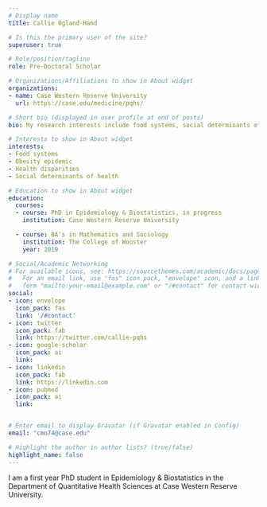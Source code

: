 ```yaml
---
# Display name
title: Callie Ogland-Hand

# Is this the primary user of the site?
superuser: true

# Role/position/tagline
role: Pre-Doctoral Scholar

# Organizations/Affiliations to show in About widget
organizations:
- name: Case Western Reserve University
  url: https://case.edu/medicine/pqhs/

# Short bio (displayed in user profile at end of posts)
bio: My research interests include food systems, social determinants of health, and the obesity epidemic.

# Interests to show in About widget
interests:
- Food systems
- Obesity epidemic
- Health disparities
- Social determinants of health

# Education to show in About widget
education:
  courses:
  - course: PhD in Epidemiology & Biostatistics, in progress
    institution: Case Western Reserve University

  - course: BA's in Mathematics and Sociology
    institution: The College of Wooster
    year: 2019

# Social/Academic Networking
# For available icons, see: https://sourcethemes.com/academic/docs/page-builder/#icons
#   For an email link, use "fas" icon pack, "envelope" icon, and a link in the
#   form "mailto:your-email@example.com" or "/#contact" for contact widget.
social:
- icon: envelope
  icon_pack: fas
  link: '/#contact'
- icon: twitter
  icon_pack: fab
  link: https://twitter.com/callie-pqhs
- icon: google-scholar 
  icon_pack: ai
  link: 
- icon: linkedin
  icon_pack: fab
  link: https://linkedin.com
- icon: pubmed
  icon_pack: ai
  link: 


# Enter email to display Gravatar (if Gravatar enabled in Config)
email: "cmo74@case.edu"

# Highlight the author in author lists? (true/false)
highlight_name: false
---
```


I am a first year PhD student in Epidemiology & Biostatistics in the Department of Quantitative Health Sciences at Case Western Reserve University. 

